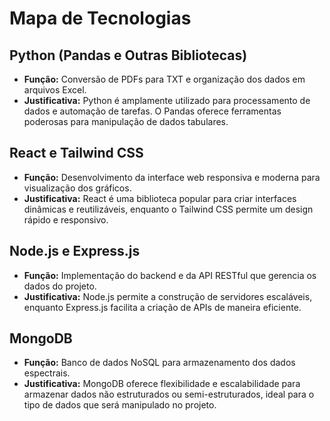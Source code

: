# Mapa de Tecnologias

## Python (Pandas e Outras Bibliotecas)
- **Função:** Conversão de PDFs para TXT e organização dos dados em arquivos Excel.
- **Justificativa:** Python é amplamente utilizado para processamento de dados e automação de tarefas. O Pandas oferece ferramentas poderosas para manipulação de dados tabulares.

## React e Tailwind CSS
- **Função:** Desenvolvimento da interface web responsiva e moderna para visualização dos gráficos.
- **Justificativa:** React é uma biblioteca popular para criar interfaces dinâmicas e reutilizáveis, enquanto o Tailwind CSS permite um design rápido e responsivo.

## Node.js e Express.js
- **Função:** Implementação do backend e da API RESTful que gerencia os dados do projeto.
- **Justificativa:** Node.js permite a construção de servidores escaláveis, enquanto Express.js facilita a criação de APIs de maneira eficiente.

## MongoDB
- **Função:** Banco de dados NoSQL para armazenamento dos dados espectrais.
- **Justificativa:** MongoDB oferece flexibilidade e escalabilidade para armazenar dados não estruturados ou semi-estruturados, ideal para o tipo de dados que será manipulado no projeto.

